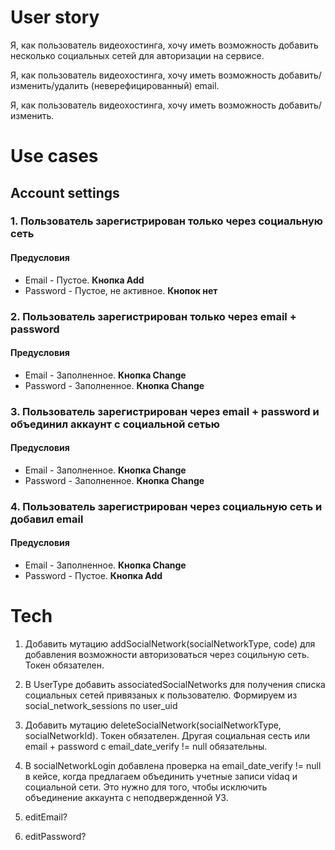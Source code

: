 # User story

Я, как пользователь видеохостинга, хочу иметь возможность добавить несколько социальных сетей для авторизации на сервисе.

Я, как пользователь видеохостинга, хочу иметь возможность добавить/изменить/удалить (неверефицированный) email.

Я, как пользователь видеохостинга, хочу иметь возможность добавить/изменить.

# Use cases

## Account settings 

### 1. Пользователь зарегистрирован только через социальную сеть
#### Предусловия

- Email - Пустое. **Кнопка Add**
- Password - Пустое, не активное. **Кнопок нет**

### 2. Пользователь зарегистрирован только через email + password
#### Предусловия

- Email - Заполненное. **Кнопка Change**
- Password - Заполненное. **Кнопка Change**

### 3. Пользователь зарегистрирован через email + password и объединил аккаунт с социальной сетью
#### Предусловия

- Email - Заполненное. **Кнопка Change**
- Password - Заполненное. **Кнопка Change**

### 4. Пользователь зарегистрирован через социальную сеть и добавил email
#### Предусловия

- Email - Заполненное. **Кнопка Change**
- Password - Пустое. **Кнопка Add**

# Tech

1. Добавить мутацию addSocialNetwork(socialNetworkType, code) для добавления возможности авторизоваться через социльную сеть. Токен обязателен.

2. В UserType добавить associatedSocialNetworks для получения списка социальных сетей привязаных к пользователю. Формируем из social_network_sessions по user_uid

3. Добавить мутацию deleteSocialNetwork(socialNetworkType, socialNetworkId). Токен обязателен. Другая социальная сесть или email + password с email_date_verify != null обязательны.

4. В socialNetworkLogin добавлена проверка на email_date_verify != null в кейсе, когда предлагаем объединить учетные записи vidaq и социальной сети. Это нужно для того, чтобы исключить объединение аккаунта с неподвержденной УЗ.

5. editEmail?
6. editPassword?